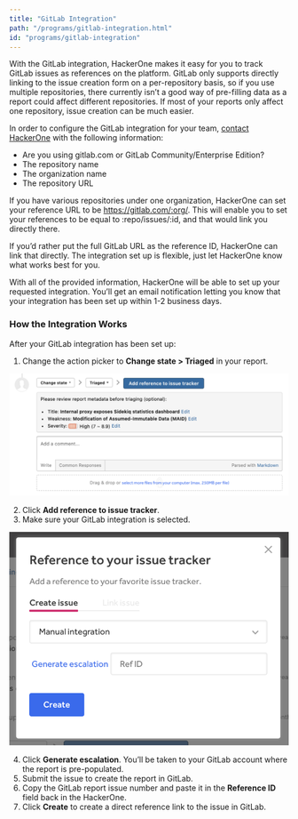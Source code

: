 ```yaml
---
title: "GitLab Integration"
path: "/programs/gitlab-integration.html"
id: "programs/gitlab-integration"
---
```


With the GitLab integration, HackerOne makes it easy for you to track GitLab issues as references on the platform. GitLab only supports directly linking to the issue creation form on a per-repository basis, so if you use multiple repositories, there currently isn’t a good way of pre-filling data as a report could affect different repositories. If most of your reports only affect one repository, issue creation can be much easier.

In order to configure the GitLab integration for your team, [contact HackerOne](https://support.hackerone.com/hc/en-us/requests/new) with the following information:

- Are you using gitlab.com or GitLab Community/Enterprise Edition?
- The repository name
- The organization name
- The repository URL

If you have various repositories under one organization, HackerOne can set your reference URL to be https://gitlab.com/:org/. This will enable you to set your references to be equal to :repo/issues/:id, and that would link you directly there.

If you’d rather put the full GitLab URL as the reference ID, HackerOne can link that directly.  The integration set up is flexible, just let HackerOne know what works best for you.

With all of the provided information, HackerOne will be able to set up your requested integration. You’ll get an email notification letting you know that your integration has been set up within 1-2 business days.

### How the Integration Works
After your GitLab integration has been set up:
1. Change the action picker to **Change state > Triaged** in your report.

![integrations](./images/add-integration-reference.png)

2. Click **Add reference to issue tracker**.
3. Make sure your GitLab integration is selected.

![integration](./images/issue-tracker-reference.png)

4. Click **Generate escalation**. You’ll be taken to your GitLab account where the report is pre-populated.
3. Submit the issue to create the report in GitLab.
4. Copy the GitLab report issue number and paste it in the **Reference ID** field back in the HackerOne.
5. Click **Create** to create a direct reference link to the issue in GitLab.  
